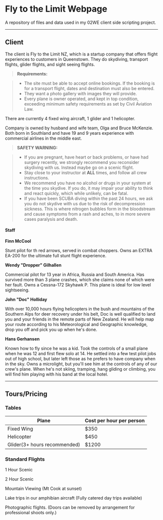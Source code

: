 Fly to the Limit Webpage
===================


A repository of files and data used in my 02WE client side scripting project.

----------


Client
-------------

The client is Fly to the Limit NZ, which is a startup company that offers flight experiences to customers in Queenstown. They do skydiving, transport flights, glider flights, and sight seeing flights.

> **Requirements:**

> - The site must be able to accept online bookings. If the booking is for a transport flight, dates and destination must also be entered.
> - They want a photo gallery with images they will provide.
> - Every plane is owner operated, and kept in top condition, exceeding minimum safety requirements as set by Civil Aviation Law.

There are currently 4 fixed wing aircraft, 1 glider and  1 helicopter.

Company is owned by husband and wife team, Olga and Bruce McKenzie. Both born in Southland and have 19 and 9 years experience with commercial airlines in the middle east. 

> **SAFETY WARNING:**

> - If you are pregnant, have heart or back problems, or have had surgery recently, we strongly recommend you reconsider skydiving with us. Instead maybe go on a scenic flight.
> - Stay close to your instructor at **ALL** times, and follow all crew instructions.
> - We recommend you have no alcohol or drugs in your system at the time you skydive. If you do, it may impair your ability to think and react quickly, which while unlikely, can be fatal.
> - If you have been SCUBA diving within the past 24 hours, we ask you do not skydive with us due to the risk of decompression sickness. This is where nitrogen bubbles form in the bloodstream and cause symptoms from a rash and aches, to in more severe cases paralysis and death.

#### Staff

**Finn McCool**

Stunt pilot for th red arrows, served in combat choppers. Owns an EXTRA EA-200 for the ultimate full stunt flight experience.

**Wendy "Dropper" Gilhallen**

Commercial pilot for 13 year in Africa, Russia and South America. Has survived more than 3 plane crashes, which she claims none of which were her fault. Owns a Cessna-172 Skyhawk P. This plane is ideal for low level sightseeing.

**John "Doc" Holliday**

With over 10,000 hours flying helicopters in the bush and mountains of the Southern Alps for deer recovery under his belt, Doc is well qualified to land you and your friends in the remote parts of New Zealand. He will help map your route according to his Meteorological and Geographic knowledge, drop you off and pick you up when he's done.

**Hans Gerhansen**

Known how to fly since he was a kid. Took the controls of a small plane when he was 12 and first flew solo at 14. He settled into a few test pilot jobs out of high school, but later left those as he prefers to have company when in the sky. Owns a microlight, but you'll see him at the controls of any of our crew's plane. When he's not skiing, tramping, hang gliding or climbing, you will find him playing with his band at the local hotel.


----------


Tours/Pricing
-------------------


### Tables


Plane     | Cost per hour per person
-------- | ---
Fixed Wing | $350
Helicopter    | $450
Glider(3+ hours recommended)     | $1200



### Standard Flights

1 Hour Scenic

2 Hour Scenic

Mountain Viewing (Mt Cook at sunset)

Lake trips in our amphibian aircraft (Fully catered day trips available)

Photographic flights. (Doors can be removed by arrangement for professional shoots only.)
